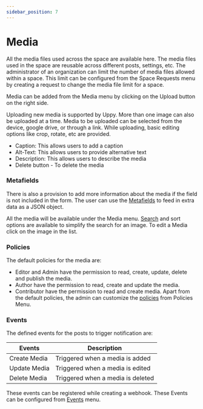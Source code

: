 ```yaml
---
sidebar_position: 7
---
```


# Media

All the media files used across the space are available here. The media files used in the space are reusable across different posts, settings, etc.
The administrator of an organization can limit the number of media files allowed within a space. This limit can be configured from the Space Requests menu by creating a request to change the media file limit for a space.

Media can be added from the Media menu by clicking on the Upload button on the right side.

Uploading new media is supported by Uppy. More than one image can also be uploaded at a time. Media to be uploaded can be selected from the device, google drive, or through a link.
While uploading, basic editing options like crop, rotate, etc are provided.

- Caption: This allows users to add a caption
- Alt-Text: This allows users to provide alternative text
- Description: This allows users to describe the media
- Delete button - To delete the media

### Metafields

There is also a provision to add more information about the media if the field is not included in the form. The user can use the [Metafields](/docs/features/extend-features) to feed in extra data as a JSON object.

All the media will be available under the Media menu.
[Search](/docs/features/search-and-filtering) and sort options are available to simplify the search for an image. To edit a Media click on the image in the list.

### Policies

The default policies for the media are:

- Editor and Admin have the permission to read, create, update, delete and publish the media.
- Author have the permission to read, create and update the media.
- Contributor have the permission to read and create media.
  Apart from the default policies, the admin can customize the [policies](/docs/core-concepts/policies) from Policies Menu.

### Events

The defined events for the posts to trigger notification are:

| Events       | Description                       |
| ------------ | --------------------------------- |
| Create Media | Triggered when a media is added   |
| Update Media | Triggered when a media is edited  |
| Delete Media | Triggered when a media is deleted |

These events can be registered while creating a webhook. These Events can be configured from [Events](/docs/core-concepts/events) menu.
